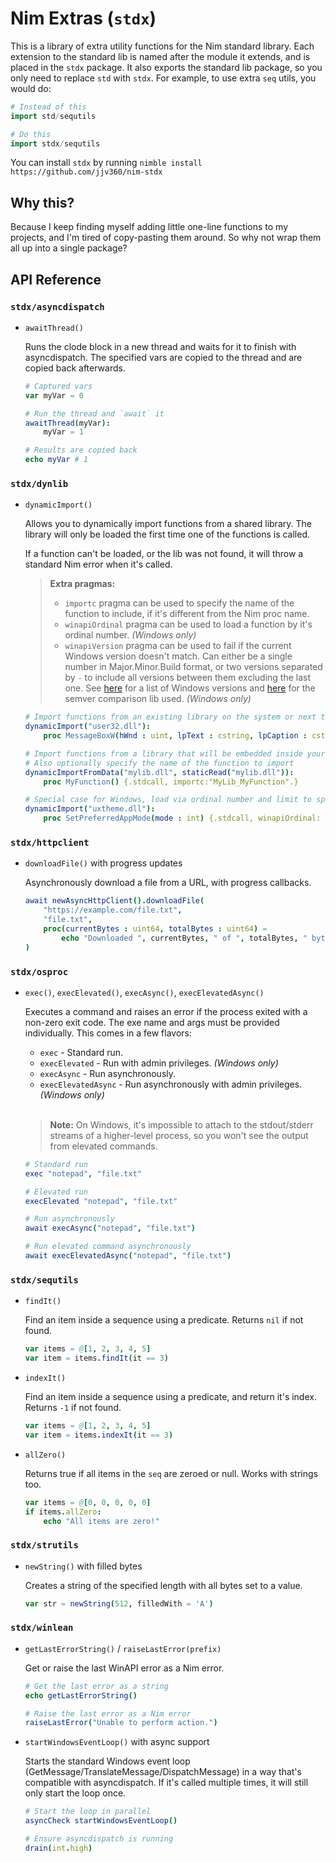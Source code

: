 # Nim Extras (`stdx`)

This is a library of extra utility functions for the Nim standard library. Each extension to the standard lib is named after the module it extends, and is placed in the `stdx` package. It also exports the standard lib package, so you only need to replace `std` with `stdx`. For example, to use extra `seq` utils, you would do:

```nim
# Instead of this
import std/sequtils

# Do this
import stdx/sequtils
```

You can install `stdx` by running `nimble install https://github.com/jjv360/nim-stdx`

## Why this?

Because I keep finding myself adding little one-line functions to my projects, and I'm tired of copy-pasting them around. So why not wrap them all up into a single package?

## API Reference

### `stdx/asyncdispatch`

- `awaitThread()`

    Runs the clode block in a new thread and waits for it to finish with asyncdispatch. The specified vars are copied to the thread and are copied back afterwards.

    ```nim
    # Captured vars
    var myVar = 0

    # Run the thread and `await` it
    awaitThread(myVar):
        myVar = 1

    # Results are copied back
    echo myVar # 1
    ```

### `stdx/dynlib`

- `dynamicImport()`

    Allows you to dynamically import functions from a shared library. The library will only be loaded the first time
    one of the functions is called.

    If a function can't be loaded, or the lib was not found, it will throw a standard Nim error when it's called.

    > **Extra pragmas:**
    >
    > - `importc` pragma can be used to specify the name of the function to include, if it's different from the Nim proc name.
    > - `winapiOrdinal` pragma can be used to load a function by it's ordinal number. _(Windows only)_
    > - `winapiVersion` pragma can be used to fail if the current Windows version doesn't match. Can either be a single number in Major.Minor.Build format, or two versions separated by `-` to include all versions between them excluding the last one. See [here](https://en.wikipedia.org/wiki/List_of_Microsoft_Windows_versions) for a list of Windows versions and [here](https://github.com/euantorano/semver.nim) for the semver comparison lib used. _(Windows only)_

    ```nim
    # Import functions from an existing library on the system or next to the binary
    dynamicImport("user32.dll"):
        proc MessageBoxW(hWnd : uint, lpText : cstring, lpCaption : cstring, uType : uint) : int {.stdcall.}

    # Import functions from a library that will be embedded inside your application
    # Also optionally specify the name of the function to import
    dynamicImportFromData("mylib.dll", staticRead("mylib.dll")):
        proc MyFunction() {.stdcall, importc:"MyLib_MyFunction".}

    # Special case for Windows, load via ordinal number and limit to specific Windows versions
    dynamicImport("uxtheme.dll"):
        proc SetPreferredAppMode(mode : int) {.stdcall, winapiOrdinal: 135, winapiVersion: "10.0.17763".}
    ```

### `stdx/httpclient`

- `downloadFile()` with progress updates

    Asynchronously download a file from a URL, with progress callbacks.

    ```nim
    await newAsyncHttpClient().downloadFile(
        "https://example.com/file.txt", 
        "file.txt", 
        proc(currentBytes : uint64, totalBytes : uint64) =
            echo "Downloaded ", currentBytes, " of ", totalBytes, " bytes"
    )
    ```

### `stdx/osproc`

- `exec()`, `execElevated()`, `execAsync()`, `execElevatedAsync()`

    Executes a command and raises an error if the process exited with a non-zero exit code. The exe name and args must be provided individually. This comes in a few flavors:

    - `exec` - Standard run.
    - `execElevated` - Run with admin privileges. _(Windows only)_
    - `execAsync` - Run asynchronously.
    - `execElevatedAsync` - Run asynchronously with admin privileges. _(Windows only)_

    <br/>

    > **Note:** On Windows, it's impossible to attach to the stdout/stderr streams of a higher-level process, so you won't see the output from elevated commands.

    ```nim
    # Standard run
    exec "notepad", "file.txt"

    # Elevated run
    execElevated "notepad", "file.txt"

    # Run asynchronously
    await execAsync("notepad", "file.txt")

    # Run elevated command asynchronously
    await execElevatedAsync("notepad", "file.txt")
    ```

### `stdx/sequtils`

- `findIt()`

    Find an item inside a sequence using a predicate. Returns `nil` if not found.

    ```nim
    var items = @[1, 2, 3, 4, 5]
    var item = items.findIt(it == 3)
    ```

- `indexIt()`

    Find an item inside a sequence using a predicate, and return it's index. Returns `-1` if not found.

    ```nim
    var items = @[1, 2, 3, 4, 5]
    var item = items.indexIt(it == 3)
    ```

- `allZero()`

    Returns true if all items in the `seq` are zeroed or null. Works with strings too.

    ```nim
    var items = @[0, 0, 0, 0, 0]
    if items.allZero:
        echo "All items are zero!"
    ```

### `stdx/strutils`

- `newString()` with filled bytes
    
    Creates a string of the specified length with all bytes set to a value.
    
    ```nim
    var str = newString(512, filledWith = 'A')
    ```

### `stdx/winlean`

- `getLastErrorString()` / `raiseLastError(prefix)`

    Get or raise the last WinAPI error as a Nim error.

    ```nim
    # Get the last error as a string
    echo getLastErrorString()

    # Raise the last error as a Nim error
    raiseLastError("Unable to perform action.")
    ```

- `startWindowsEventLoop()` with async support

    Starts the standard Windows event loop (GetMessage/TranslateMessage/DispatchMessage) in a way that's compatible with asyncdispatch. If it's called multiple times, it will still only start the loop once.

    ```nim
    # Start the loop in parallel
    asyncCheck startWindowsEventLoop()

    # Ensure asyncdispatch is running
    drain(int.high)
    ```